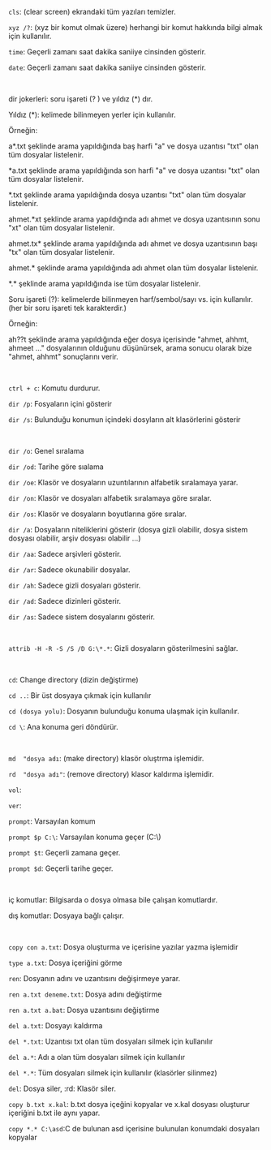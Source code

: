 <p><code>cls</code>: (clear screen) ekrandaki tüm yazıları temizler.</p>
<p><code>xyz /?</code>: (xyz bir komut olmak üzere) herhangi bir komut hakkında bilgi almak için kullanılır.</p>
<p><code>time</code>: Geçerli zamanı saat dakika saniiye cinsinden gösterir.</p>
<p><code>date</code>: Geçerli zamanı saat dakika saniiye cinsinden gösterir.</p>

<br>

<p>dir jokerleri: soru işareti (? ) ve yıldız (*) dır.</p>
<p>Yıldız (*): kelimede bilinmeyen yerler için kullanılır.</p>
<p>Örneğin:</p>
<p>a*.txt şeklinde arama yapıldığında baş harfi "a" ve dosya uzantısı "txt" olan tüm dosyalar listelenir.</p>
<p>*a.txt şeklinde arama yapıldığında son harfi "a" ve dosya uzantısı "txt" olan tüm dosyalar listelenir.</p>
<p>*.txt şeklinde arama yapıldığında dosya uzantısı "txt" olan tüm dosyalar listelenir.</p>
<p>ahmet.*xt şeklinde arama yapıldığında adı ahmet ve dosya uzantısının sonu "xt" olan tüm dosyalar listelenir.</p>
<p>ahmet.tx* şeklinde arama yapıldığında adı ahmet ve dosya uzantısının başı "tx" olan tüm dosyalar listelenir.</p>
<p>ahmet.* şeklinde arama yapıldığında adı ahmet olan tüm dosyalar listelenir.</p>
<p>*.* şeklinde arama yapıldığında ise tüm dosyalar listelenir.</p>
<p>Soru işareti (?): kelimelerde bilinmeyen harf/sembol/sayı vs. için kullanılır. (her bir soru işareti tek karakterdir.) </p>
<p>Örneğin:</p>
<p>
ah??t şeklinde arama yapıldığında eğer dosya içerisinde "ahmet, ahhmt, ahmeet ..." dosyalarının olduğunu düşünürsek, arama sonucu olarak bize "ahmet, ahhmt" sonuçlarını verir.
</p>

<br>

<p><code>ctrl + c</code>: Komutu durdurur.</p>
<p><code>dir /p</code>: Fosyaların içini gösterir</p>
<p><code>dir /s</code>: Bulunduğu konumun içindeki dosyların alt klasörlerini gösterir</p>

<br>

<p><code>dir /o</code>: Genel sıralama</p>
<p><code>dir /od</code>: Tarihe göre sıalama</p>
<p><code>dir /oe</code>: Klasör ve dosyaların uzuntılarının alfabetik sıralamaya yarar.</p>
<p><code>dir /on</code>: Klasör ve dosyaları alfabetik sıralamaya göre sıralar.</p>
<p><code>dir /os</code>: Klasör ve dosyaların boyutlarına göre sıralar.</p>
<p><code>dir /a</code>: Dosyaların niteliklerini gösterir (dosya gizli olabilir, dosya sistem dosyası olabilir, arşiv dosyası olabilir ...)</p>
<p><code>dir /aa</code>: Sadece arşivleri gösterir.</p>
<p><code>dir /ar</code>: Sadece okunabilir dosyalar.</p>
<p><code>dir /ah</code>: Sadece gizli dosyaları gösterir.</p>
<p><code>dir /ad</code>: Sadece dizinleri gösterir.</p>
<p><code>dir /as</code>: Sadece sistem dosyalarını gösterir.</p>

<br>

<p><code>attrib -H -R -S /S /D G:\*.*</code>: Gizli dosyaların gösterilmesini sağlar.</p>

<br>

<p><code>cd</code>: Change directory (dizin değiştirme)</p>
<p><code>cd ..</code>: Bir üst dosyaya çıkmak için kullanılır</p>
<p><code>cd (dosya yolu)</code>: Dosyanın bulunduğu konuma ulaşmak için kullanılır.</p>
<p><code>cd \</code>: Ana konuma geri döndürür.</p>

<br>

<p><code>md  "dosya adı</code>: (make directory) klasör oluştrma işlemidir.</p>
<p><code>rd  "dosya adı"</code>: (remove directory) klasor kaldırma işlemidir.</p>
<p><code>vol</code>:</p>
<p><code>ver</code>:</p>
<p><code>prompt</code>: Varsayılan komum</p>
<p><code>prompt $p C:\</code>: Varsayılan konuma geçer (C:\)</p>
<p><code>prompt $t</code>: Geçerli zamana geçer.</p>
<p><code>prompt $d</code>: Geçerli tarihe geçer.</p>

<br>

<p>iç komutlar: Bilgisarda o dosya olmasa bile çalışan komutlardır.</p>
<p>dış komutlar: Dosyaya bağlı çalışır.</p>

<br>

<p><code>copy con a.txt</code>: Dosya oluşturma ve içerisine yazılar yazma işlemidir</p>
<p><code>type a.txt</code>: Dosya içeriğini görme</p>
<p><code>ren</code>: Dosyanın adını ve uzantısını değişirmeye yarar.</p>
<p><code>ren a.txt deneme.txt</code>: Dosya adını değiştirme</p>
<p><code>ren a.txt a.bat</code>: Dosya uzantısını değiştirme</p>
<p><code>del a.txt</code>: Dosyayı kaldırma</p>
<p><code>del *.txt</code>: Uzantısı txt olan tüm dosyaları silmek için kullanılır</p>
<p><code>del a.*</code>: Adı a olan tüm dosyaları silmek için kullanılır</p>
<p><code>del *.*</code>: Tüm dosyaları silmek için kullanılır (klasörler silinmez)</p>
<p><code>del</code>: Dosya siler, </code>:rd</code>: Klasör siler.</p>
<p><code>copy b.txt x.kal</code>: b.txt dosya içeğini kopyalar ve x.kal dosyası oluşturur içeriğini b.txt ile aynı yapar.</p>
<p><code>copy *.* C:\asd</code>:C de bulunan asd içerisine bulunulan konumdaki dosyaları kopyalar</p>